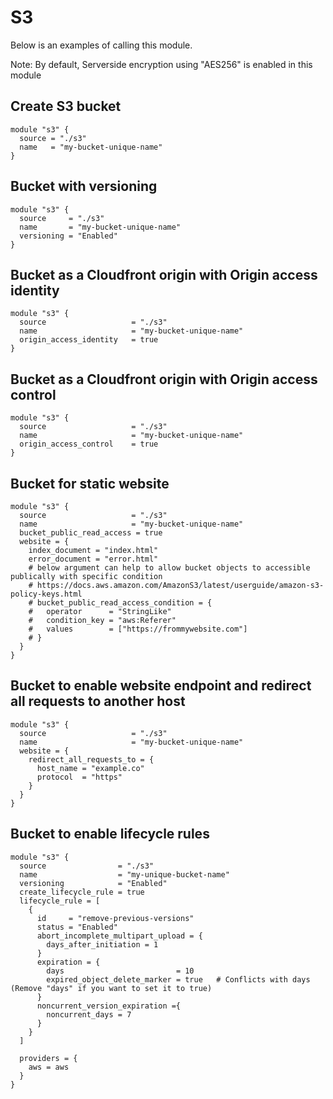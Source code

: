 # S3
Below is an examples of calling this module.

Note: By default, Serverside encryption using "AES256" is enabled in this module

## Create S3 bucket
```
module "s3" {
  source = "./s3"
  name   = "my-bucket-unique-name"
}
```

## Bucket with versioning
```
module "s3" {
  source     = "./s3"
  name       = "my-bucket-unique-name"
  versioning = "Enabled"
}
```

## Bucket as a Cloudfront origin with Origin access identity
```
module "s3" {
  source                   = "./s3"
  name                     = "my-bucket-unique-name"
  origin_access_identity   = true
}
```

## Bucket as a Cloudfront origin with Origin access control
```
module "s3" {
  source                   = "./s3"
  name                     = "my-bucket-unique-name"
  origin_access_control    = true
}
```

## Bucket for static website
```
module "s3" {
  source                   = "./s3"
  name                     = "my-bucket-unique-name"
  bucket_public_read_access = true
  website = {
    index_document = "index.html"
    error_document = "error.html"
    # below argument can help to allow bucket objects to accessible publically with specific condition
    # https://docs.aws.amazon.com/AmazonS3/latest/userguide/amazon-s3-policy-keys.html
    # bucket_public_read_access_condition = {
    #   operator      = "StringLike"
    #   condition_key = "aws:Referer"
    #   values        = ["https://frommywebsite.com"]
    # }
  }
}
```

## Bucket to enable website endpoint and redirect all requests to another host
```
module "s3" {
  source                   = "./s3"
  name                     = "my-bucket-unique-name"
  website = {
    redirect_all_requests_to = {
      host_name = "example.co"
      protocol  = "https"
    }
  }
}
```

## Bucket to enable lifecycle rules
```
module "s3" {
  source                = "./s3"
  name                  = "my-unique-bucket-name"
  versioning            = "Enabled"
  create_lifecycle_rule = true
  lifecycle_rule = [
    {
      id     = "remove-previous-versions"
      status = "Enabled"
      abort_incomplete_multipart_upload = {
        days_after_initiation = 1
      }
      expiration = {
        days                         = 10
        expired_object_delete_marker = true   # Conflicts with days (Remove "days" if you want to set it to true)
      }
      noncurrent_version_expiration ={
        noncurrent_days = 7
      }
    }
  ]

  providers = {
    aws = aws
  }
}
```